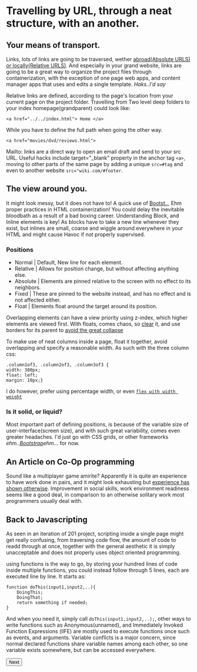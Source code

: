 # Travelling by URL, through a neat structure, with an another.

## Your means of transport.
Links, lots of links are going to be traversed, wether [abroad(Absolute URLS) or locally(Relative URLS)](https://docs.microsoft.com/en-us/sql/ado/guide/data/absolute-and-relative-urls?view=sql-server-ver15). And especially in your grand website, links are going to be a great way to organize the project files through containerization, with the exception of one page web apps, and content manager apps that uses and edits a single template. *Haks..I'd say*

Relative links are defined, according to the page's location from your current page on the project folder. Travelling from Two level deep folders to your index homepage(grandparent) could look like: 
```
<a href="../../index.html"> Home </a>
```
While you have to define the full path when going the other way.
```
<a href="movies/dvd/reviews.html">
```
Mailto: links are a direct way to open an email draft and send to your src URL.
Useful hacks include target="_blank" property in the anchor tag `<a>`, moving to other parts of the same page by adding a unique `src=#tag` and even to another website `src="wiki.com/#footer`.

## The view around you.
It might look messy, but it does not have to! A quick use of [Bootst..](https://getbootstrap.com/docs/4.5/examples/), Ehm proper practices in HTML containerization! You could delay the inevitable bloodbath as a result of a bad boxing career. Understanding Block, and Inline elements is key! As blocks have to take a new line whenever they exist, but inlines are small, coarse and wiggle around everywhere in your HTML and might cause Havoc if not properly supervised.

### Positions
* Normal    |   Default, New line for each element.
* Relative  |   Allows for position change, but without affecting anything else.
* Absolute  |   Elements are pinned relative to the screen with no effect to its neighbors. 
* Fixed     |   These are pinned to the website instead, and has no effect and is not affected either.
* Float     |   Elements float around the target around its position.

Overlapping elements can have a view priority using z-index, which higher elements are viewed first.
With floats, comes chaos, so [clear](https://www.w3schools.com/cssref/pr_class_clear.asp) it, and use borders for its parent to [avoid the great collapse](https://css-tricks.com/all-about-floats/#the-great-collapse)

To make use of neat columns inside a page, float it together, avoid overlapping and specify a reasonable width. As such with the three column css:
```
.column1of3, .column2of3, .column3of3 {
width: 300px;
float: left;
margin: 10px;}
```
I do however, prefer using percentage width, or even [`flex with width weight`](https://stackoverflow.com/questions/42165980/html-css-elements-weight)

### Is it solid, or liquid?
Most important part of defining positions, is because of the variable size of user-interface(screen size), and with such great variability, comes even greater headaches. I'd just go with CSS grids, or other frameworks *ehm..[Bootstrap](https://getbootstrap.com/docs/4.5/examples/)ehm..*. for now.

## An Article on Co-Op programming

Sound like a multiplayer game amirite? Apparently it is quite an experience to have work done in pairs, and it might look exhausting but [experience has shown otherwise](https://www.codefellows.org/blog/6-reasons-for-pair-programming/). Improvement in social skills, work environment readiness seems like a good deal, in comparison to an otherwise solitary work most programmers usually deal with.

## Back to Javascripting 

As seen in an iteration of 201 project, scripting inside a single page might get really confusing, from traversing code flow, the amount of code to readd through at once, together with the general aesthetic it is simply unacceptable and does not properly uses object oriented programming. 

using functions is the way to go, by storing your hundred lines of code inside multiple functions, you could instead follow through 5 lines, each are executed line by line. It starts as:
```
function doThis(input1,input2,..){
    DoingThis;
    DoingThat;
    return something if needed;
}
```
And when you need it, simply call `doThis(input1,input2,..);`, other ways to write functions such as Anonymous(unnamed), and Immediately Invoked Function Expressions (llFE) are mostly used to execute functions once such as events, and arguments. Variable conflicts is a major concern, since normal declared functions share variable names among each other, so one variable exists somewhere, but can be accessed everywhere.

[<button >Next</button>](https://abukhalil95.github.io/reading-notes/class-05)